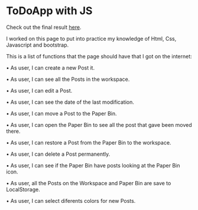 <h1>ToDoApp with JS</h1>

Check out the final result [here](https://axelcola.github.io/StickyNotesProyectJs/).


I worked on this page to put into practice my knowledge of Html, Css, Javascript and bootstrap.

This is a list of functions that the page should have that I got on the internet:





 • As user, I can create a new Post it.
 
 • As user, I can see all the Posts in the workspace.
 
 • As user, I can edit a Post.
 
 • As user, I can see the date of the last modification.
 
 • As user, I can move a Post to the Paper Bin. 
 
 • As user, I can open the Paper Bin to see all the post that gave been moved there. 
 
 • As user, I can restore a Post from the Paper Bin to the workspace.
 
 • As user, I can delete a Post permanently. 
 
 • As user, I can see if the Paper Bin have posts looking at the Paper Bin icon.
 
 • As user, all the Posts on the Workspace and Paper Bin are save to LocalStorage.
 
 • As user, I can select diferents colors for new Posts.
 
